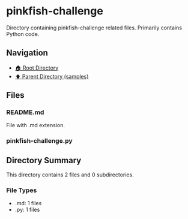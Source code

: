 # pinkfish-challenge

Directory containing pinkfish-challenge related files. Primarily contains Python code.

## Navigation

* [🏠 Root Directory](../../README.md)
* [⬆️ Parent Directory (samples)](../README.md)

## Files

### README.md

File with .md extension.

### pinkfish-challenge.py

## Directory Summary

This directory contains 2 files and 0 subdirectories.

### File Types

* .md: 1 files
* .py: 1 files

